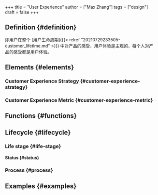 +++
title = "User Experience"
author = ["Max Zhang"]
tags = ["design"]
draft = false
+++

## Definition {#definition}

即用户在整个 [用户生命周期]({{< relref "20210729233505-customer_lifetime.md" >}}) 中对产品的感受，用户体验是主观的，每个人对产品的感受都是用户体验。


## Elements {#elements}


### Customer Experience Strategy {#customer-experience-strategy}


### Customer Experience Metric {#customer-experience-metric}


## Functions {#functions}


## Lifecycle {#lifecycle}


### Life stage {#life-stage}


#### Status {#status}


### Process {#process}


## Examples {#examples}
